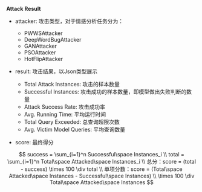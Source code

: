 **Attack Result**

- attacker: 攻击类型，对于情感分析任务分为：
  - PWWSAttacker
  - DeepWordBugAttacker
  - GANAttacker
  - PSOAttacker
  - HotFlipAttacker
  
- result: 攻击结果，以Json类型展示
  - Total Attack Instances: 攻击的样本数量
  - Successful Instances: 攻击成功的样本数量，即模型做出失败判断的数量
  - Attack Success Rate: 攻击成功率
  - Avg. Running Time: 平均运行时间
  - Total Query Exceeded: 总查询超限次数
  - Avg. Victim Model Queries: 平均查询数量
- score: 最终得分

$$
success = \sum_{i=1}^n Successful\space Instances_i
\\
total = \sum_{i=1}^n Total\space Attacked\space Instances_i
\\
总分：score = (total - success) \times 100 \div total
\\
单项分数：score = (Total\space Attacked\space Instances - Successful\space Instances)
\\
\times 100 \div Total\space Attacked\space Instances
$$



